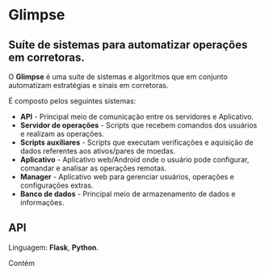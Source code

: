 # Glimpse

## Suíte de sistemas para automatizar operações em corretoras.

O **Glimpse** é uma suíte de sistemas e algoritmos que em conjunto automatizam estratégias e sinais em corretoras.

É composto pelos seguintes sistemas:

* **API** - Principal meio de comunicação entre os servidores e Aplicativo.
* **Servidor de operações** - Scripts que recebem comandos dos usuários e realizam as operações.
* **Scripts auxiliares** - Scripts que executam verificações e aquisição de dados referentes aos ativos/pares de moedas.
* **Aplicativo** - Aplicativo web/Android onde o usuário pode configurar, comandar e analisar as operações remotas.
* **Manager** - Aplicativo web para gerenciar usuários, operações e configurações extras.
* **Banco de dados** - Principal meio de armazenamento de dados e informações.

## API

Linguagem: **Flask**, **Python**.

Contém 